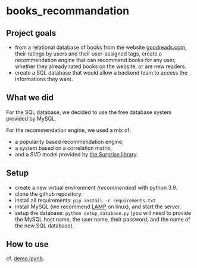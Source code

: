 # books_recommandation

## Project goals

- from a relational database of books from the website [goodreads.com](https://www.goodreads.com/), their ratings by users and their user-assigned tags, create a recommendation engine that can recommend books for any user, whether they already rated books on the website, or are new readers.
- create a SQL database that would allow a backend team to access the informations they want.

## What we did

For the SQL database, we decided to use the free database system provided by MySQL.

For the recommendation engine, we used a mix of:
- a popularity based recommendation engine,
- a system based on a correlation matrix,
- and a SVD model provided by [the Surprise library](http://surpriselib.com/).

## Setup

- create a new virtual environment *(recommended)* with python 3.9.
- clone the github repository.
- install all requirements: `pip install -r requirements.txt`
- install MySQL (we recommend [LAMP](https://bitnami.com/stack/lamp) on linux), and start the server.
- setup the database: `python setup_database.py` (you will need to provide the MySQL host name, the user name, their password, and the name of the new SQL database).

## How to use

cf. [demo.ipynb](https://github.com/tjohanne42/books_recommandation/blob/main/demo.ipynb).
